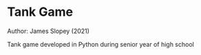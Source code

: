 # Tank Game
Author: James Slopey (2021)

Tank game developed in Python during senior year of high school

